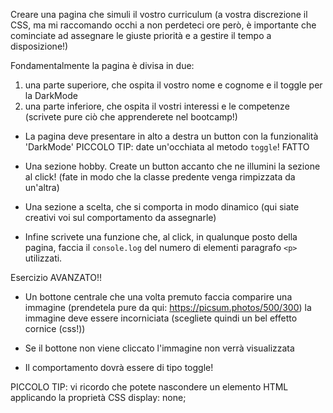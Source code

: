 Creare una pagina che simuli il vostro curriculum
(a vostra discrezione il CSS, ma mi raccomando occhi a non perdeteci ore però,
è importante che cominciate ad assegnare le giuste priorità e a gestire il tempo a disposizione!)

Fondamentalmente la pagina è divisa in due:

1. una parte superiore, che ospita il vostro nome e cognome e il toggle per la DarkMode
2. una parte inferiore, che ospita il vostri interessi e le competenze (scrivete pure ciò che apprenderete nel bootcamp!)

- La pagina deve presentare in alto a destra un button con la funzionalità 'DarkMode'
  PICCOLO TIP: date un'occhiata al metodo `toggle`! FATTO

- Una sezione hobby. Create un button accanto che ne illumini la sezione al click! (fate in modo che la classe predente venga rimpizzata da un'altra)

- Una sezione a scelta, che si comporta in modo dinamico (qui siate creativi voi sul comportamento da assegnarle)

- Infine scrivete una funzione che, al click, in qualunque posto della pagina, faccia il `console.log` del numero
  di elementi paragrafo `<p>` utilizzati.

Esercizio AVANZATO!!

- Un bottone centrale che una volta premuto faccia comparire una immagine (prendetela pure da qui: https://picsum.photos/500/300)
  la immagine deve essere incorniciata (scegliete quindi un bel effetto cornice (css!))

- Se il bottone non viene cliccato l'immagine non verrà visualizzata

- Il comportamento dovrà essere di tipo toggle!

PICCOLO TIP: vi ricordo che potete nascondere un elemento HTML applicando la proprietà CSS display: none;
